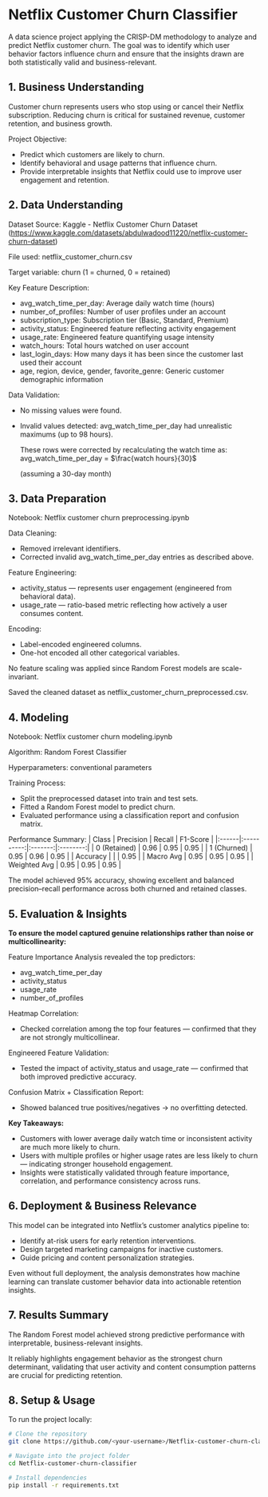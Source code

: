 # **Netflix Customer Churn Classifier**
A data science project applying the CRISP-DM methodology to analyze and predict Netflix customer churn.
The goal was to identify which user behavior factors influence churn and ensure that the insights drawn are both statistically valid and business-relevant.

## __1. Business Understanding__

Customer churn represents users who stop using or cancel their Netflix subscription.
Reducing churn is critical for sustained revenue, customer retention, and business growth.

Project Objective:
- Predict which customers are likely to churn.
- Identify behavioral and usage patterns that influence churn.
- Provide interpretable insights that Netflix could use to improve user engagement and retention.

## __2. Data Understanding__

Dataset Source: Kaggle - Netflix Customer Churn Dataset (https://www.kaggle.com/datasets/abdulwadood11220/netflix-customer-churn-dataset)

File used: netflix_customer_churn.csv

Target variable: churn (1 = churned, 0 = retained)

Key Feature	Description:
- avg_watch_time_per_day:	Average daily watch time (hours)
- number_of_profiles:	Number of user profiles under an account
- subscription_type:	Subscription tier (Basic, Standard, Premium)
- activity_status:	Engineered feature reflecting activity engagement
- usage_rate:	Engineered feature quantifying usage intensity
- watch_hours: Total hours watched on user account
- last_login_days: How many days it has been since the customer last used their account
- age, region, device, gender, favorite_genre: Generic customer demographic information

Data Validation:
- No missing values were found.
- Invalid values detected: avg_watch_time_per_day had unrealistic maximums (up to 98 hours).

  These rows were corrected by recalculating the watch time as:
      avg_watch_time_per_day = $\frac{watch hours}{30}$

  (​assuming a 30-day month)

## __3. Data Preparation__

Notebook: Netflix customer churn preprocessing.ipynb

Data Cleaning:
- Removed irrelevant identifiers.
- Corrected invalid avg_watch_time_per_day entries as described above.

Feature Engineering:
- activity_status — represents user engagement (engineered from behavioral data).
- usage_rate — ratio-based metric reflecting how actively a user consumes content.

Encoding:
- Label-encoded engineered columns.
- One-hot encoded all other categorical variables.

No feature scaling was applied since Random Forest models are scale-invariant.

Saved the cleaned dataset as netflix_customer_churn_preprocessed.csv.

## __4. Modeling__

Notebook: Netflix customer churn modeling.ipynb

Algorithm: Random Forest Classifier

Hyperparameters: conventional parameters

Training Process:
- Split the preprocessed dataset into train and test sets.
- Fitted a Random Forest model to predict churn.
- Evaluated performance using a classification report and confusion matrix.

Performance Summary: 
| Class | Precision | Recall | F1-Score |
|:------|:----------:|:-------:|:--------:|
| 0 (Retained) | 0.96 | 0.95 | 0.95 | 
| 1 (Churned)  | 0.95 | 0.96 | 0.95 | 
| Accuracy |   |   | 0.95 | 
| Macro Avg | 0.95 | 0.95 | 0.95 | 
| Weighted Avg | 0.95 | 0.95 | 0.95 | 

The model achieved 95% accuracy, showing excellent and balanced precision–recall performance across both churned and retained classes.

## __5. Evaluation & Insights__

__To ensure the model captured genuine relationships rather than noise or multicollinearity:__

Feature Importance Analysis revealed the top predictors:

- avg_watch_time_per_day
- activity_status
- usage_rate
- number_of_profiles

Heatmap Correlation:
- Checked correlation among the top four features — confirmed that they are not strongly multicollinear.

Engineered Feature Validation:
- Tested the impact of activity_status and usage_rate — confirmed that both improved predictive accuracy.

Confusion Matrix + Classification Report:
- Showed balanced true positives/negatives → no overfitting detected.

__Key Takeaways:__
- Customers with lower average daily watch time or inconsistent activity are much more likely to churn.
- Users with multiple profiles or higher usage rates are less likely to churn — indicating stronger household engagement.
- Insights were statistically validated through feature importance, correlation, and performance consistency across runs.

## __6. Deployment & Business Relevance__

This model can be integrated into Netflix’s customer analytics pipeline to:
- Identify at-risk users for early retention interventions.
- Design targeted marketing campaigns for inactive customers.
- Guide pricing and content personalization strategies.

Even without full deployment, the analysis demonstrates how machine learning can translate customer behavior data into actionable retention insights.

## __7. Results Summary__
The Random Forest model achieved strong predictive performance with interpretable, business-relevant insights.

It reliably highlights engagement behavior as the strongest churn determinant, validating that user activity and content consumption patterns are crucial for predicting retention.


## __8. Setup & Usage__

To run the project locally:

```bash
# Clone the repository
git clone https://github.com/<your-username>/Netflix-customer-churn-classifier.git

# Navigate into the project folder
cd Netflix-customer-churn-classifier

# Install dependencies
pip install -r requirements.txt
